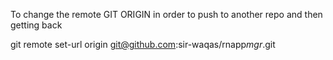To change the remote GIT ORIGIN in order to push to another repo and then getting back

git remote set-url origin git@github.com:sir-waqas/rnapp*mgr*<ver>.git

